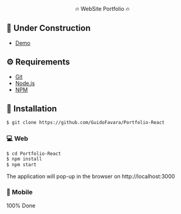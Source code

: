 
<p align="center">🔥 WebSite Portfolio 🔥</p>

#####

## 🚧 Under Construction
* [Demo](https://guido-portfolio.netlify.app)

## ⚙️ Requirements

<ul>
  <li><a href="https://git-scm.com/">Git</a></li>
  <li><a href="https://nodejs.org/en/">Node.js</a></li>
  <li><a href="https://www.npmjs.com/">NPM</a></li>
  

</ul>

## 🚀 Installation

```bash
$ git clone https://github.com/GuidoFavara/Portfolio-React
```


### 💻 Web

```bash
$ cd Portfolio-React
$ npm install
$ npm start
```

The application will pop-up in the browser on http://localhost:3000

### 📱 Mobile

100% Done